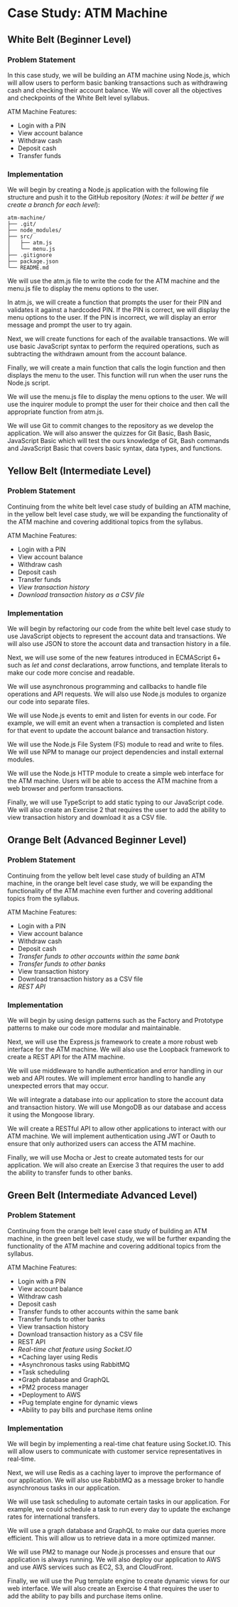 # Case Study: ATM Machine
## White Belt (Beginner Level)
### Problem Statement
In this case study, we will be building an ATM machine using Node.js, which will allow users to perform basic banking transactions such as withdrawing cash and checking their account balance. We will cover all the objectives and checkpoints of the White Belt level syllabus.

ATM Machine Features:
- Login with a PIN
- View account balance
- Withdraw cash
- Deposit cash
- Transfer funds

### Implementation
We will begin by creating a Node.js application with the following file structure and push it to the GitHub repository (*Notes: it will be better if we create a branch for each level*):
``` 
atm-machine/
├── .git/
├── node_modules/
├── src/
│   ├── atm.js
│   └── menu.js
├── .gitignore
├── package.json
└── README.md
```
We will use the atm.js file to write the code for the ATM machine and the menu.js file to display the menu options to the user.

In atm.js, we will create a function that prompts the user for their PIN and validates it against a hardcoded PIN. If the PIN is correct, we will display the menu options to the user. If the PIN is incorrect, we will display an error message and prompt the user to try again.

Next, we will create functions for each of the available transactions. We will use basic JavaScript syntax to perform the required operations, such as subtracting the withdrawn amount from the account balance.

Finally, we will create a main function that calls the login function and then displays the menu to the user. This function will run when the user runs the Node.js script.

We will use the menu.js file to display the menu options to the user. We will use the inquirer module to prompt the user for their choice and then call the appropriate function from atm.js.

We will use Git to commit changes to the repository as we develop the application. We will also answer the quizzes for Git Basic, Bash Basic, JavaScript Basic which will test the ours knowledge of Git, Bash commands and JavaScript Basic that covers basic syntax, data types, and functions.


## Yellow Belt (Intermediate Level)
### Problem Statement
Continuing from the white belt level case study of building an ATM machine, in the yellow belt level case study, we will be expanding the functionality of the ATM machine and covering additional topics from the syllabus.

ATM Machine Features:
- Login with a PIN
- View account balance
- Withdraw cash
- Deposit cash
- Transfer funds
- *View transaction history*
- *Download transaction history as a CSV file*

### Implementation
We will begin by refactoring our code from the white belt level case study to use JavaScript objects to represent the account data and transactions. We will also use JSON to store the account data and transaction history in a file.

Next, we will use some of the new features introduced in ECMAScript 6+ such as *let* and *const* declarations, arrow functions, and template literals to make our code more concise and readable.

We will use asynchronous programming and callbacks to handle file operations and API requests. We will also use Node.js modules to organize our code into separate files.

We will use Node.js events to emit and listen for events in our code. For example, we will emit an event when a transaction is completed and listen for that event to update the account balance and transaction history.

We will use the Node.js File System (FS) module to read and write to files. We will use NPM to manage our project dependencies and install external modules.

We will use the Node.js HTTP module to create a simple web interface for the ATM machine. Users will be able to access the ATM machine from a web browser and perform transactions.

Finally, we will use TypeScript to add static typing to our JavaScript code. We will also create an Exercise 2 that requires the user to add the ability to view transaction history and download it as a CSV file.


## Orange Belt (Advanced Beginner Level)
### Problem Statement
Continuing from the yellow belt level case study of building an ATM machine, in the orange belt level case study, we will be expanding the functionality of the ATM machine even further and covering additional topics from the syllabus.

ATM Machine Features:
- Login with a PIN
- View account balance
- Withdraw cash
- Deposit cash
- *Transfer funds to other accounts within the same bank*
- *Transfer funds to other banks*
- View transaction history
- Download transaction history as a CSV file
- *REST API*

### Implementation
We will begin by using design patterns such as the Factory and Prototype patterns to make our code more modular and maintainable.

Next, we will use the Express.js framework to create a more robust web interface for the ATM machine. We will also use the Loopback framework to create a REST API for the ATM machine.

We will use middleware to handle authentication and error handling in our web and API routes. We will implement error handling to handle any unexpected errors that may occur.

We will integrate a database into our application to store the account data and transaction history. We will use MongoDB as our database and access it using the Mongoose library.

We will create a RESTful API to allow other applications to interact with our ATM machine. We will implement authentication using JWT or Oauth to ensure that only authorized users can access the ATM machine.

Finally, we will use Mocha or Jest to create automated tests for our application. We will also create an Exercise 3 that requires the user to add the ability to transfer funds to other banks.


## Green Belt (Intermediate Advanced Level)
### Problem Statement
Continuing from the orange belt level case study of building an ATM machine, in the green belt level case study, we will be further expanding the functionality of the ATM machine and covering additional topics from the syllabus.

ATM Machine Features:
- Login with a PIN
- View account balance
- Withdraw cash
- Deposit cash
- Transfer funds to other accounts within the same bank
- Transfer funds to other banks
- View transaction history
- Download transaction history as a CSV file
- REST API
- *Real-time chat feature using Socket.IO*
- *Caching layer using Redis
- *Asynchronous tasks using RabbitMQ
- *Task scheduling
- *Graph database and GraphQL
- *PM2 process manager
- *Deployment to AWS
- *Pug template engine for dynamic views
- *Ability to pay bills and purchase items online

### Implementation
We will begin by implementing a real-time chat feature using Socket.IO. This will allow users to communicate with customer service representatives in real-time.

Next, we will use Redis as a caching layer to improve the performance of our application. We will also use RabbitMQ as a message broker to handle asynchronous tasks in our application.

We will use task scheduling to automate certain tasks in our application. For example, we could schedule a task to run every day to update the exchange rates for international transfers.

We will use a graph database and GraphQL to make our data queries more efficient. This will allow us to retrieve data in a more optimized manner.

We will use PM2 to manage our Node.js processes and ensure that our application is always running. We will also deploy our application to AWS and use AWS services such as EC2, S3, and CloudFront.

Finally, we will use the Pug template engine to create dynamic views for our web interface. We will also create an Exercise 4 that requires the user to add the ability to pay bills and purchase items online.
